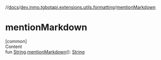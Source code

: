 //[docs](../../index.md)/[dev.inmo.tgbotapi.extensions.utils.formatting](index.md)/[mentionMarkdown](mention-markdown.md)



# mentionMarkdown  
[common]  
Content  
fun [String](https://kotlinlang.org/api/latest/jvm/stdlib/kotlin/-string/index.html).[mentionMarkdown](mention-markdown.md)(): [String](https://kotlinlang.org/api/latest/jvm/stdlib/kotlin/-string/index.html)  



